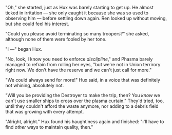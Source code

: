 "Oh," she started, just as Hux was barely starting to get up. He almost ticked
in irritation — she only caught it because she was so used to observing him —
before settling down again. Ren looked up without moving, but she could feel
his interest.

"Could you please avoid terminating so many troopers?" she asked, although none
of them were fooled by her tone.

"I —" began Hux.

"No, look, I know you need to enforce _disclipline_," and Phasma barely managed
to refrain from rolling her eyes, "but we're not in Union terrirory right now.
We don't have the reserve and we can't just call for more."

"We could always send for more!" Hux said, in a voice that was definitely not
whining, absolutely not.

"Will you be providing the Destroyer to make the trip, then? You _know_ we
can't use smaller ships to cross over the plasma curtain." They'd tried, too,
until they couldn't afford the waste anymore, nor adding to a debris field that
was growing with every attempt.

"Alright, alright." Hux found his haughtiness again and finished: "I'll have to
find _other_ ways to maintain quality, then."
